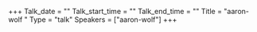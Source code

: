 +++
Talk_date = ""
Talk_start_time = ""
Talk_end_time = ""
Title = "aaron-wolf "
Type = "talk"
Speakers = ["aaron-wolf"]
+++